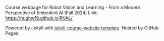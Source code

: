 Course webpage for Robot Vision and Learning - From a Modern Perspective of Embodied AI (Fall 2024) 
Link: https://hughw19.github.io/RVAL/

Powered by Jekyll with [jekyll-course-website template](https://github.com/kazemnejad/jekyll-course-website-template#how-to-deploy-your-own-website-on-github-pages). Hosted by GitHub Pages.
